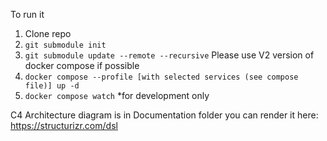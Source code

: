 
To run it
1. Clone repo
2. ```git submodule init```
3. ```git submodule update --remote --recursive```
   Please use V2 version of docker compose if possible
5. ```docker compose --profile [with selected services (see compose file)] up -d```
6. ```docker compose watch``` *for development only 

C4 Architecture diagram is in Documentation folder
you can render it here: https://structurizr.com/dsl
